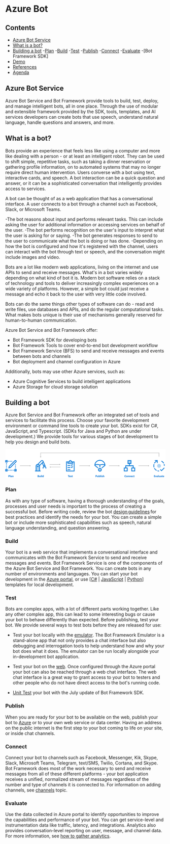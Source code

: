# Azure Bot <!-- omit in TOC -->

## Contents <!-- omit in TOC -->
- [Azure Bot Service](#azure-bot-service)
- [What is a bot?](#what-is-a-bot)
- [Building a bot](#building-a-bot)
    -[Plan](#plan)
    -[Build](#build)
    -[Test](#test)
    -[Publish](#publish)
    -[Connect](#connect)
    -[Evaluate](#evaluate)
-[Bot Framework SDK]
- [Demo](#demo)
- [References](#references)
- [Agenda](#agenda)




## Azure Bot Service
Azure Bot Service and Bot Framework provide tools to build, test, deploy, and manage intelligent bots, all in one place. Through the use of modular and extensible framework provided by the SDK, tools, templates, and AI services developers can create bots that use speech, understand natural language, handle questions and answers, and more.

## What is a bot?
Bots provide an experience that feels less like using a computer and more like dealing with a person - or at least an intelligent robot. They can be used to shift simple, repetitive tasks, such as taking a dinner reservation or gathering profile information, on to automated systems that may no longer require direct human intervention. Users converse with a bot using text, interactive cards, and speech. A bot interaction can be a quick question and answer, or it can be a sophisticated conversation that intelligently provides access to services.

A bot can be thought of as a web application that has a conversational interface. A user connects to a bot through a channel such as Facebook, Slack, or Microsoft Teams.

-The bot reasons about input and performs relevant tasks. This can include asking the user for additional information or accessing services on behalf of the user.
-The bot performs recognition on the user's input to interpret what the user is asking for or saying.
-The bot generates responses to send to the user to communicate what the bot is doing or has done.
-Depending on how the bot is configured and how it's registered with the channel, users can interact with the bot through text or speech, and the conversation might include images and video.

Bots are a lot like modern web applications, living on the internet and use APIs to send and receive messages. What's in a bot varies widely depending on what kind of bot it is. Modern bot software relies on a stack of technology and tools to deliver increasingly complex experiences on a wide variety of platforms. However, a simple bot could just receive a message and echo it back to the user with very little code involved. 

Bots can do the same things other types of software can do - read and write files, use databases and APIs, and do the regular computational tasks. What makes bots unique is their use of mechanisms generally reserved for human-to-human communication. 

Azure Bot Service and Bot Framework offer:
- Bot Framework SDK for developing bots
- Bot Framework Tools to cover end-to-end bot development workflow
- Bot Framework Service (BFS) to send and receive messages and events between bots and channels
- Bot deployment and channel configuration in Azure

Additionally, bots may use other Azure services, such as:
- Azure Cognitive Services to build intelligent applications 
- Azure Storage for cloud storage solution

## Building a bot 

Azure Bot Service and Bot Framework offer an integrated set of tools and services to facilitate this process. Choose your favorite development environment or command line tools to create your bot. SDKs exist for C#, JavaScript, and Typescript. (SDKs for Java and Python are under development.) We provide tools for various stages of bot development to help you design and build bots.

![Bot Overview](media/bot-service-overview.png) 

### Plan
As with any type of software, having a thorough understanding of the goals, processes and user needs is important to the process of creating a successful bot. Before writing code, review the bot [design guidelines](bot-service-design-principles.md) for best practices and identify the needs for your bot. You can create a simple bot or include more sophisticated capabilities such as speech, natural language understanding, and question answering.

### Build
Your bot is a web service that implements a conversational interface and communicates with the Bot Framework Service to send and receive messages and events. Bot Framework Service is one of the components of the Azure Bot Service and Bot Framework. You can create bots in any number of environments and languages. You can start your bot development in the [Azure portal](bot-service-quickstart.md), or use [[C#](dotnet/bot-builder-dotnet-sdk-quickstart.md) | [JavaScript](javascript/bot-builder-javascript-quickstart.md) | [Python](python/bot-builder-python-quickstart.md)] templates for local development.

### Test 
Bots are complex apps, with a lot of different parts working together. Like any other complex app, this can lead to some interesting bugs or cause your bot to behave differently than expected. Before publishing, test your bot. We provide several ways to test bots before they are released for use:

- Test your bot locally with the [emulator](bot-service-debug-emulator.md). The Bot Framework Emulator is a stand-alone app that not only provides a chat interface but also debugging and interrogation tools to help understand how and why your bot does what it does.  The emulator can be run locally alongside your in-development bot application. 
 
- Test your bot on the [web](bot-service-manage-test-webchat.md). Once configured through the Azure portal your bot can also be reached through a web chat interface. The web chat interface is a great way to grant access to your bot to testers and other people who do not have direct access to the bot's running code.

- [Unit Test](https://docs.microsoft.com/azure/bot-service/unit-test-bots) your bot with the July update of Bot Framework SDK.



### Publish 
When you are ready for your bot to be available on the web, publish your bot to [Azure](bot-builder-howto-deploy-azure.md) or to your own web service or data center. Having an address on the public internet is the first step to your bot coming to life on your site, or inside chat channels.

### Connect          
Connect your bot to channels such as Facebook, Messenger, Kik, Skype, Slack, Microsoft Teams, Telegram, text/SMS, Twilio, Cortana, and Skype. Bot Framework does most of the work necessary to send and receive messages from all of these different platforms - your bot application receives a unified, normalized stream of messages regardless of the number and type of channels it is connected to. For information on adding channels, see [channels](bot-service-manage-channels.md) topic.

### Evaluate 
Use the data collected in Azure portal to identify opportunities to improve the capabilities and performance of your bot. You can get service-level and instrumentation data like traffic, latency, and integrations. Analytics also provides conversation-level reporting on user, message, and channel data. For more information, see [how to gather analytics](bot-service-manage-analytics.md).
